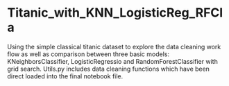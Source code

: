 # Titanic_with_KNN_LogisticReg_RFCla
Using the simple classical titanic dataset to explore the data cleaning work flow as well as comparison between three basic models: KNeighborsClassifier, LogisticRegressio and RandomForestClassifier with grid search.
Utils.py includes data cleaning functions which have been direct loaded into the final notebook file.
